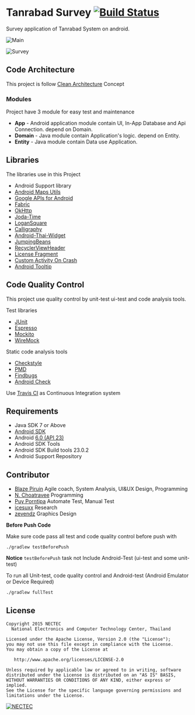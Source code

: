 # Tanrabad Survey [![Build Status](https://travis-ci.org/piruin/piruin.github.io.svg?branch=master)](https://travis-ci.org/piruin/piruin.github.io)

Survey application of Tanrabad System on android. 

![Main](https://raw.githubusercontent.com/nectec-wisru/android-TanrabadSurvey/master/images/screenshot/main.jpg)

![Survey](https://raw.githubusercontent.com/nectec-wisru/android-TanrabadSurvey/master/images/screenshot/survey.jpg)


## Code Architecture

This project is follow [Clean Architecture](https://blog.8thlight.com/uncle-bob/2012/08/13/the-clean-architecture.html) Concept

### Modules
Project have 3 module for easy test and maintenance

- **App** - Android application module contain UI, In-App Database and Api Connection. depend on Domain.
- **Domain** - Java module contain Application's logic. depend on Entity.
- **Entity** - Java module contain Data use Application.

## Libraries
The libraries use in this Project

- Android Support library
- [Android Maps Utils](http://googlemaps.github.io/android-maps-utils/)
- [Google APIs for Android](https://developers.google.com/android/guides/overview)
- [Fabric](https://fabric.io/)
- [OkHttp](https://github.com/square/okhttp)
- [Joda-Time](http://www.joda.org/joda-time/)
- [LoganSquare](https://github.com/bluelinelabs/LoganSquare)
- [Calligraphy](https://github.com/chrisjenx/Calligraphy)
- [Android-Thai-Widget](https://github.com/nectec-wisru/android-ThaiWidget)
- [JumpingBeans](https://github.com/frakbot/JumpingBeans)
- [RecyclerViewHeader](https://github.com/blipinsk/RecyclerViewHeader)
- [License Fragment](https://github.com/first087/Android-License-Fragment)
- [Custom Activity On Crash](https://github.com/Ereza/CustomActivityOnCrash)
- [Android Tooltip](https://github.com/sephiroth74/android-target-tooltip)


## Code Quality Control
This project use quality control by unit-test ui-test and code analysis tools.

Test libraries

- [JUnit](http://junit.org/)
- [Espresso](https://google.github.io/android-testing-support-library/)
- [Mockito](http://mockito.org/)
- [WireMock](http://wiremock.org/)

Static code analysis tools

- [Checkstyle](http://checkstyle.sourceforge.net/) 
- [PMD](https://pmd.github.io/)
- [Findbugs](http://findbugs.sourceforge.net/)
- [Android Check](https://github.com/noveogroup/android-check)

Use [Travis CI](https://travis-ci.org/) as Continuous Integration system

## Requirements

- Java SDK 7 or Above
- [Android SDK](http://developer.android.com/sdk/index.html)
- Android [6.0 (API 23) ](http://developer.android.com/tools/revisions/platforms.html#6.0)
- Android SDK Tools
- Android SDK Build tools 23.0.2
- Android Support Repository

## Contributor

- [Blaze Piruin](https://github.com/Blazei) Agile coach, System Analysis, UI&UX Design,  Programming 
- [N. Choatravee](https://github.com/chncs23) Programming
- [Puy Porntipa](https://github.com/porntipa) Automate Test, Manual Test
- [icesuxx](https://github.com/icesuxx) Research
- [zevendz](https://www.facebook.com/zevendz) Graphics Design

**Before Push Code**

Make sure code pass all test and code quality control before push with 

```cli
./gradlew testBeforePush
```

**Notice** `testBeforePush` task not Include Android-Test (ui-test and some unit-test) 

To run all Unit-test, code quality control and Android-test (Android Emulator or Device Required)

```cli
./gradlew fullTest
```


## License

    Copyright 2015 NECTEC
      National Electronics and Computer Technology Center, Thailand

    Licensed under the Apache License, Version 2.0 (the "License");
    you may not use this file except in compliance with the License.
    You may obtain a copy of the License at

       http://www.apache.org/licenses/LICENSE-2.0

    Unless required by applicable law or agreed to in writing, software
    distributed under the License is distributed on an "AS IS" BASIS,
    WITHOUT WARRANTIES OR CONDITIONS OF ANY KIND, either express or implied.
    See the License for the specific language governing permissions and
    limitations under the License.
    

[![NECTEC](http://www.nectec.or.th/themes/nectec/img/logo.png)](https://www.nectec.or.th)
